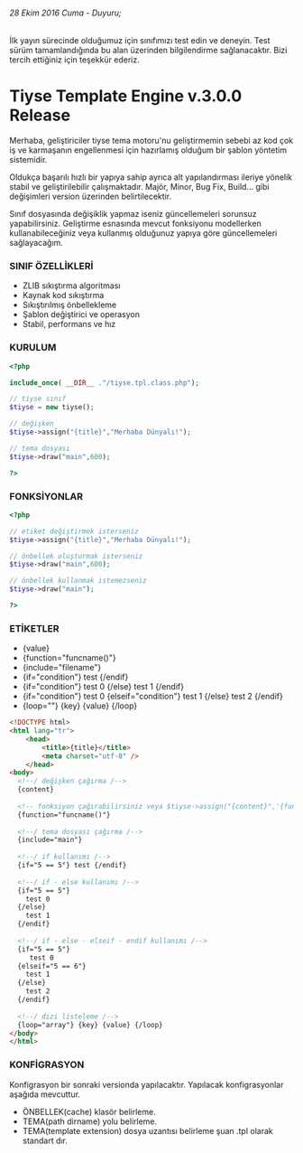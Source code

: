 ###### 28 Ekim 2016 Cuma - Duyuru;
İlk yayın sürecinde olduğumuz için sınıfımızı test edin ve deneyin. Test sürüm tamamlandığında bu alan üzerinden bilgilendirme sağlanacaktır. Bizi tercih ettiğiniz için teşekkür ederiz.

# Tiyse Template Engine v.3.0.0 Release
Merhaba, geliştiriciler tiyse tema motoru'nu geliştirmemin sebebi az kod çok iş ve karmaşanın engellenmesi için hazırlamış olduğum bir şablon yöntetim sistemidir.

Oldukça başarılı hızlı bir yapıya sahip ayrıca alt yapılandırması ileriye yönelik stabil ve geliştirilebilir çalışmaktadır. Majör, Minor, Bug Fix, Build... gibi değişimleri version üzerinden belirtilecektir.

Sınıf dosyasında değişiklik yapmaz iseniz güncellemeleri sorunsuz yapabilirsiniz. Geliştirme esnasında mevcut fonksiyonu modellerken kullanabileceğiniz veya kullanmış olduğunuz yapıya göre güncellemeleri sağlayacağım.

### SINIF ÖZELLİKLERİ
<ul>
  <li>ZLIB sıkıştırma algoritması</li>
  <li>Kaynak kod sıkıştırma</li>
  <li>Sıkıştırılmış önbellekleme</li>
  <li>Şablon değiştirici ve operasyon</li>
  <li>Stabil, performans ve hız</li>
</ul>

### KURULUM
```php
<?php

include_once( __DIR__ ."/tiyse.tpl.class.php");

// tiyse sınıf
$tiyse = new tiyse();

// değişken
$tiyse->assign("{title}","Merhaba Dünyalı!");

// tema dosyası
$tiyse->draw("main",600);

?>
```

### FONKSİYONLAR

```php
<?php

// etiket değiştirmek isterseniz
$tiyse->assign("{title}","Merhaba Dünyalı!");

// önbellek oluşturmak isterseniz
$tiyse->draw("main",600);

// önbellek kullanmak istemezseniz
$tiyse->draw("main");

?>
```

### ETİKETLER

<ul>
  <li>{value}</li>
  <li>{function="funcname()"}</li>
  <li>{include="filename"}</li>
  <li>{if="condition"} test {/endif}</li>
  <li>{if="condition"} test 0 {/else} test 1 {/endif}</li>
  <li>{if="condition"} test 0 {elseif="condition"} test 1 {/else} test 2 {/endif}</li>
  <li>{loop=""} {key} {value} {/loop}</li>
</ul>

```html
<!DOCTYPE html>
<html lang="tr">
	<head>
		<title>{title}</title>
		<meta charset="utf-8" />
	</head>
<body>
  <!--/ değişken çağırma /-->
  {content}
  
  <!-- fonksiyon çağırabilirsiniz veya $tiyse->assign("{content}",'{function="funcname()"}'); -->
  {function="funcname()"}
  
  <!--/ tema dosyası çağırma /-->
  {include="main"}
  
  <!--/ if kullanımı /-->
  {if="5 == 5"} test {/endif}
  
  <!--/ if - else kullanımı /-->
  {if="5 == 5"}
  	test 0
  {/else}
  	test 1
  {/endif}
  
  <!--/ if - else - elseif - endif kullanımı /-->
  {if="5 == 5"}
  	 test 0
  {elseif="5 == 6"}
  	test 1
  {/else}
  	test 2
  {/endif}
  
  <!--/ dizi listeleme /-->
  {loop="array"} {key} {value} {/loop}
</body>
</html>
```

### KONFİGRASYON

Konfigrasyon bir sonraki versionda yapılacaktır. Yapılacak konfigrasyonlar aşağıda mevcuttur.

<ul>
  <li>ÖNBELLEK(cache) klasör belirleme.</li>
  <li>TEMA(path dirname) yolu belirleme.</li>
  <li>TEMA(template extension) dosya uzantısı belirleme şuan .tpl olarak standart dır.</li>
</ul>
